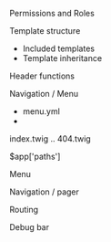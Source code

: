 

Permissions and Roles



Template structure
 - Included templates
 - Template inheritance


Header functions

Navigation / Menu
 - menu.yml
 - 




index.twig
..
404.twig


$app['paths']

Menu

Navigation / pager

Routing

Debug bar

